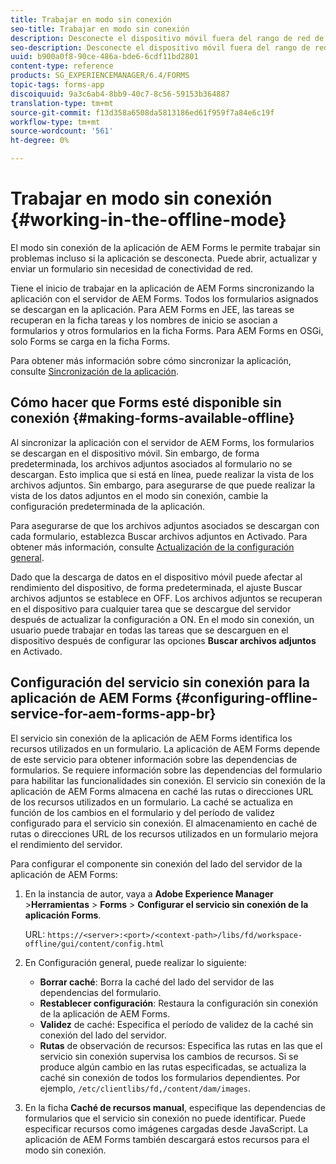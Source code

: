 ```yaml
---
title: Trabajar en modo sin conexión
seo-title: Trabajar en modo sin conexión
description: Desconecte el dispositivo móvil fuera del rango de red de AEM Forms o en modo completamente sin conexión y trabaje en la aplicación de AEM Forms
seo-description: Desconecte el dispositivo móvil fuera del rango de red de AEM Forms o en modo completamente sin conexión y trabaje en la aplicación de AEM Forms
uuid: b900a0f8-90ce-486a-bde6-6cdf11bd2801
content-type: reference
products: SG_EXPERIENCEMANAGER/6.4/FORMS
topic-tags: forms-app
discoiquuid: 9a3c6ab4-8bb9-40c7-8c56-59153b364887
translation-type: tm+mt
source-git-commit: f13d358a6508da5813186ed61f959f7a84e6c19f
workflow-type: tm+mt
source-wordcount: '561'
ht-degree: 0%

---
```



# Trabajar en modo sin conexión {#working-in-the-offline-mode}

El modo sin conexión de la aplicación de AEM Forms le permite trabajar sin problemas incluso si la aplicación se desconecta. Puede abrir, actualizar y enviar un formulario sin necesidad de conectividad de red.

Tiene el inicio de trabajar en la aplicación de AEM Forms sincronizando la aplicación con el servidor de AEM Forms. Todos los formularios asignados se descargan en la aplicación. Para AEM Forms en JEE, las tareas se recuperan en la ficha tareas y los nombres de inicio se asocian a formularios y otros formularios en la ficha Forms. Para AEM Forms en OSGi, solo Forms se carga en la ficha Forms.

Para obtener más información sobre cómo sincronizar la aplicación, consulte [Sincronización de la aplicación](/help/forms/using/sync-app.md).

## Cómo hacer que Forms esté disponible sin conexión {#making-forms-available-offline}

Al sincronizar la aplicación con el servidor de AEM Forms, los formularios se descargan en el dispositivo móvil. Sin embargo, de forma predeterminada, los archivos adjuntos asociados al formulario no se descargan. Esto implica que si está en línea, puede realizar la vista de los archivos adjuntos. Sin embargo, para asegurarse de que puede realizar la vista de los datos adjuntos en el modo sin conexión, cambie la configuración predeterminada de la aplicación.

Para asegurarse de que los archivos adjuntos asociados se descargan con cada formulario, establezca Buscar archivos adjuntos en Activado. Para obtener más información, consulte [Actualización de la configuración general](/help/forms/using/update-general-settings.md).

Dado que la descarga de datos en el dispositivo móvil puede afectar al rendimiento del dispositivo, de forma predeterminada, el ajuste Buscar archivos adjuntos se establece en OFF. Los archivos adjuntos se recuperan en el dispositivo para cualquier tarea que se descargue del servidor después de actualizar la configuración a ON. En el modo sin conexión, un usuario puede trabajar en todas las tareas que se descarguen en el dispositivo después de configurar las opciones **Buscar archivos adjuntos** en Activado.

## Configuración del servicio sin conexión para la aplicación de AEM Forms {#configuring-offline-service-for-aem-forms-app-br}

El servicio sin conexión de la aplicación de AEM Forms identifica los recursos utilizados en un formulario. La aplicación de AEM Forms depende de este servicio para obtener información sobre las dependencias de formularios. Se requiere información sobre las dependencias del formulario para habilitar las funcionalidades sin conexión. El servicio sin conexión de la aplicación de AEM Forms almacena en caché las rutas o direcciones URL de los recursos utilizados en un formulario. La caché se actualiza en función de los cambios en el formulario y del período de validez configurado para el servicio sin conexión. El almacenamiento en caché de rutas o direcciones URL de los recursos utilizados en un formulario mejora el rendimiento del servidor.

Para configurar el componente sin conexión del lado del servidor de la aplicación de AEM Forms:

1. En la instancia de autor, vaya a **Adobe Experience Manager** >**Herramientas** > **Forms** > **Configurar el servicio sin conexión de la aplicación Forms**.

   URL: `https://<server>:<port>/<context-path>/libs/fd/workspace-offline/gui/content/config.html`

1. En Configuración general, puede realizar lo siguiente:

   * **Borrar caché**: Borra la caché del lado del servidor de las dependencias del formulario.
   * **Restablecer configuración**: Restaura la configuración sin conexión de la aplicación de AEM Forms.
   * **Validez** de caché: Especifica el período de validez de la caché sin conexión del lado del servidor.
   * **Rutas** de observación de recursos: Especifica las rutas en las que el servicio sin conexión supervisa los cambios de recursos. Si se produce algún cambio en las rutas especificadas, se actualiza la caché sin conexión de todos los formularios dependientes. Por ejemplo, `/etc/clientlibs/fd,/content/dam/images`.

1. En la ficha **Caché de recursos manual**, especifique las dependencias de formularios que el servicio sin conexión no puede identificar. Puede especificar recursos como imágenes cargadas desde JavaScript. La aplicación de AEM Forms también descargará estos recursos para el modo sin conexión.
